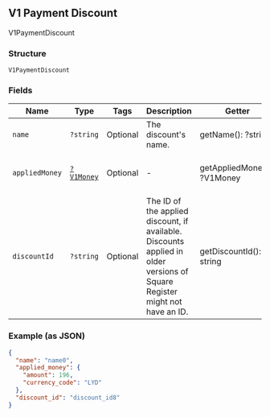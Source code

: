 ## V1 Payment Discount

V1PaymentDiscount

### Structure

`V1PaymentDiscount`

### Fields

| Name | Type | Tags | Description | Getter | Setter |
|  --- | --- | --- | --- | --- | --- |
| `name` | `?string` | Optional | The discount's name. | getName(): ?string | setName(?string name): void |
| `appliedMoney` | [`?V1Money`](/doc/models/v1-money.md) | Optional | -  | getAppliedMoney(): ?V1Money | setAppliedMoney(?V1Money appliedMoney): void |
| `discountId` | `?string` | Optional | The ID of the applied discount, if available. Discounts applied in older versions of Square Register might not have an ID. | getDiscountId(): ?string | setDiscountId(?string discountId): void |

### Example (as JSON)

```json
{
  "name": "name0",
  "applied_money": {
    "amount": 196,
    "currency_code": "LYD"
  },
  "discount_id": "discount_id8"
}
```

